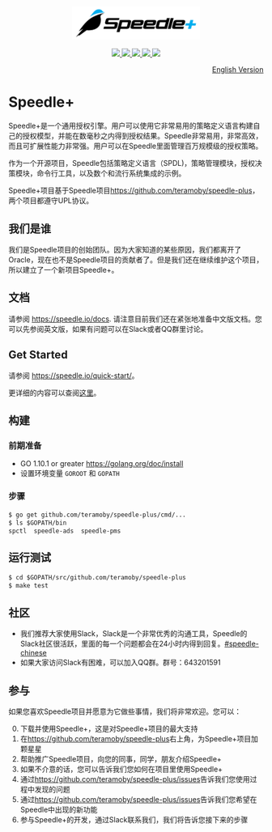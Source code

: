 <p align="center">
    <img src="/docs/images/sp_logo.png" height="50%" width="50%" class="center"/>
</p>
<p align="center">
    <a href="https://join.slack.com/t/speedleproject/shared_invite/enQtNTUzODM3NDY0ODE2LTg0ODc0NzQ1MjVmM2NiODVmMThkMmVjNmMyODA0ZWJjZjQ3NDc2MjdlMzliN2U4MDRkZjhlYzYzMDEyZTgxMGQ">
        <img src="https://img.shields.io/badge/slack-speedle-red.svg">
    </a>
    <a href="https://github.com/teramoby/SpeedlePlus/tags">
        <img src="https://img.shields.io/github/tag/teramoby/SpeedlePlus.svg">
    </a>
    <a href="https://github.com/teramoby/SpeedlePlus/issues">
        <img src="https://img.shields.io/github/issues/teramoby/SpeedlePlus.svg">
    </a>
    <a href="https://goreportcard.com/report/github.com/teramoby/SpeedlePlus">
        <img src="https://goreportcard.com/badge/github.com/teramoby/SpeedlePlus">
    </a>
    <a href="https://996.icu/#/zh_CN">
        <img src="https://img.shields.io/badge/link-996.icu-red.svg">
    </a>
</p>

<p align="right">
<a href="README.md">English Version</a>
</p>

# Speedle+

Speedle+是一个通用授权引擎。用户可以使用它非常易用的策略定义语言构建自己的授权模型，并能在数毫秒之内得到授权结果。Speedle非常易用，非常高效，而且可扩展性能力非常强。用户可以在Speedle里面管理百万规模级的授权策略。

作为一个开源项目，Speedle包括策略定义语言（SPDL)，策略管理模块，授权决策模块，命令行工具，以及数个和流行系统集成的示例。

Speedle+项目基于Speedle项目<https://github.com/teramoby/speedle-plus>，两个项目都遵守UPL协议。

## 我们是谁

我们是Speedle项目的创始团队。因为大家知道的某些原因，我们都离开了Oracle，现在也不是Speedle项目的贡献者了。但是我们还在继续维护这个项目，所以建立了一个新项目Speedle+。

## 文档

请参阅 <https://speedle.io/docs>. 请注意目前我们还在紧张地准备中文版文档。您可以先参阅英文版，如果有问题可以在Slack或者QQ群里讨论。

## Get Started

请参阅 <https://speedle.io/quick-start/>。   

更详细的内容可以查阅[这里](https://github.com/teramoby/speedle-plus/tree/master/docs/%E4%B8%AD%E6%96%87%E8%B5%84%E6%96%99)。

## 构建

### 前期准备

-   GO 1.10.1 or greater <https://golang.org/doc/install>
-   设置环境变量 `GOROOT` 和 `GOPATH` 

### 步骤

```
$ go get github.com/teramoby/speedle-plus/cmd/...
$ ls $GOPATH/bin
spctl  speedle-ads  speedle-pms
```

## 运行测试

```
$ cd $GOPATH/src/github.com/teramoby/speedle-plus
$ make test
```

## 社区

-   我们推荐大家使用Slack，Slack是一个非常优秀的沟通工具，Speedle的Slack社区很活跃，里面的每一个问题都会在24小时内得到回复。[#speedle-chinese](https://join.slack.com/t/speedleproject/shared_invite/zt-72fgiyuo-QKJAhHAqVbn17KRFbd7aZw)
-   如果大家访问Slack有困难，可以加入QQ群。群号：643201591

## 参与

如果您喜欢Speedle项目并愿意为它做些事情，我们将非常欢迎。您可以：

0. 下载并使用Speedle+，这是对Speedle+项目的最大支持
1. 在<https://github.com/teramoby/speedle-plus>右上角，为Speedle+项目加颗星星
2. 帮助推广Speedle项目，向您的同事，同学，朋友介绍Speedle+
3. 如果不介意的话，您可以告诉我们您如何在项目里使用Speedle+
4. 通过<https://github.com/teramoby/speedle-plus/issues>告诉我们您使用过程中发现的问题
5. 通过<https://github.com/teramoby/speedle-plus/issues>告诉我们您希望在Speedle中出现的新功能
6. 参与Speedle+的开发，通过Slack联系我们，我们将告诉您接下来的步骤

